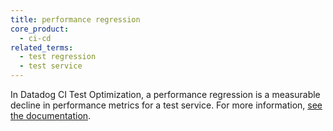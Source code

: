 ```yaml
---
title: performance regression
core_product:
  - ci-cd
related_terms:
  - test regression
  - test service
---
```

In Datadog CI Test Optimization, a performance regression is a measurable decline in performance metrics for a test service. For more information, <a href="/monitors/types/ci/?tab=pipelines#trigger-alerts-for-performance-regressions">see the documentation</a>.